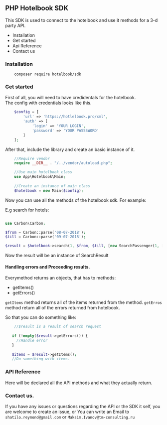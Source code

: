 PHP Hotelbook SDK
---------------

This SDK is used to connect to the hotelbook and use it methods for a 3-d party API.

* Installation 
* Get started
* Api Reference
* Contact us

### Installation
```
    composer require hotelbook/sdk
```

### Get started

First of all, you will need to have credidentals for the hotelbook. <br>
The config with credentials looks like this.

```php
    $config = [
        'url' => 'https://hotlelbook.pro/xml',
        'auth' => [
            'login' => 'YOUR LOGIN',
            'password' => 'YOUR PASSSWORD'
        ]
    ];
```

After that, include the library and create an basic instance of it. 

```php
    //Require vendor
    require __DIR__ . "/../vendor/autoload.php";

    //Use main hotelbook class
    use App\Hotelbook\Main;
    
    //Create an instance of main class 
    $hotelbook = new Main($config);
```

Now you can use all the methods of the hotelbook sdk.
For example: 

E.g search for hotels:

```php

use Carbon\Carbon;

$from = Carbon::parse('08-07-2018');
$till = Carbon::parse('09-07-2018');

$result = $hotelbook->search(1, $from, $till, [new SearchPassenger(1, [2])]);

```

Now the result will be an instance of SearchResult

#### Handling errors and Proceeding results.

Everymethod returns an objects, that has to methods: 

+ getItems() 
+ getErrors()

`getItems` method returns all of the items returned from the method.
`getErros` method return all of the errors returned from hotelbook.

So that you can do something like: 

```php
    //$result is a result of search request
      
   if (!empty($result->getErrors()) {
     //Handle error
   } 
   
   $items = $result->getItems();
   //Do something with items.
```  

### API Reference

Here will be declared all the API methods and what they actually return.

### Contact us.

If you have any issues or questions regarding the API or the SDK it self, you are welcome to create an issue, or
You can write an Email to `shatilo.reymond@gmail.com` or `Maksim.Ivanov@tm-consulting.ru`